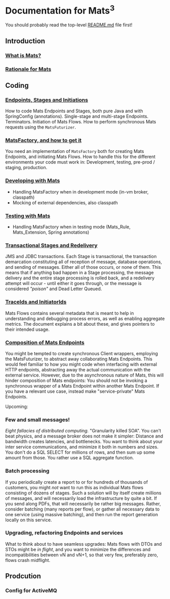 # Documentation for Mats<sup>3</sup>

You should probably read the top-level [README.md](../README.md) file first!

## Introduction

### [What is Mats?](WhatIsMats.md)

### [Rationale for Mats](RationaleForMats.md)

## Coding

### [Endpoints, Stages and Initiations](developing/EndpointsAndInitiations.md)

How to code Mats Endpoints and Stages, both pure Java and with SpringConfig (annotations). Single-stage and multi-stage
Endpoints. Terminators. Initiation of Mats Flows. How to perform synchronous Mats requests using the `MatsFuturizer`.

### [MatsFactory, and how to get it](developing/MatsFactory.md)

You need an implementation of `MatsFactory` both for creating Mats Endpoints, and initiating Mats Flows. How to handle
this for the different environments your code must work in: Development, testing, pre-prod / staging, production.

### [Developing with Mats](developing/DevelopingWithMats.md)

* Handling MatsFactory when in development mode (in-vm broker, classpath)
* Mocking of external dependencies, also classpath

### [Testing with Mats](developing/TestingWithMats.md)

* Handling MatsFactory when in testing mode (Mats_Rule, Mats_Extension, Spring annotations)

### [Transactional Stages and Redelivery](developing/TransactionsAndRedeliveries.md)

JMS and JDBC transactions. Each Stage is transactional, the transaction demarcation constituting all of reception of
message, database operations, and sending of messages. Either all of those occurs, or none of them. This means that if
anything bad happen in a Stage processing, the message delivery and the entire stage processing is rolled back, and a
redelivery attempt will occur - until either it goes through, or the message is considered _"poison"_ and Dead Letter
Queued.

### [TraceIds and InitiatorIds](developing/TraceIdsAndInitiatorIds.md)

Mats Flows contains several metadata that is meant to help in understanding and debugging process errors, as well as
enabling aggregate metrics. The document explains a bit about these, and gives pointers to their intended usage.

### [Composition of Mats Endpoints](developing/MatsComposition.md)

You might be tempted to create synchronous Client wrappers, employing the MatsFuturizer, to abstract away collaborating
Mats Endpoints. This would feel familiar to how you might code when interfacing with external HTTP endpoints,
abstracting away the actual communication with the external service. However, due to the asynchronous nature of Mats,
this will hinder composition of Mats endpoints: You should not be invoking a synchronous wrapper of a Mats Endpoint
within another Mats Endpoint. If you have a relevant use case, instead make "service-private" Mats Endpoints.

Upcoming:

### Few and small messages!

_Eight fallacies of distributed computing._ "Granularity killed SOA". You can't beat physics, and a message broker does
not make it simpler: Distance and bandwidth creates latencies, and bottlenecks. You want to think about your inter
service communications, and minimize it both in numbers and sizes. You don't do a SQL SELECT for millions of rows, and
then sum up some amount from those. You rather use a SQL aggregate function.

### Batch processing

If you periodically create a report to or for hundreds of thousands of customers, you might _not_ want to run this as
individual Mats flows consisting of dozens of stages. Such a solution will by itself create millions of messages, and
will necessarily load the infrastructure by quite a bit. If you send along PDFs, that will necessarily be rather big
messages. Rather, consider batching (many reports per flow), or gather all necessary data to one service (using massive
batching), and then run the report generation locally on this service.

### Upgrading, refactoring Endpoints and services

What to think about to have seamless upgrades: Mats flows with DTOs and STOs might be _in flight_, and you want to
minimize the differences and incompatibilities between vN and vN+1, so that very few, preferably zero, flows crash
midflight.

## Prodcution

### Config for ActiveMQ


